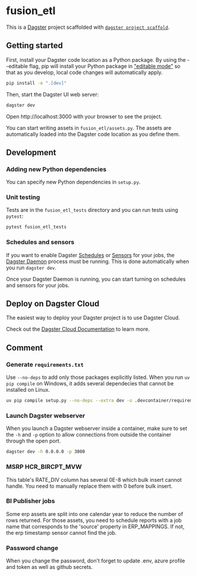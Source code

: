 # fusion_etl

This is a [Dagster](https://dagster.io/) project scaffolded with [`dagster project scaffold`](https://docs.dagster.io/getting-started/create-new-project).

## Getting started

First, install your Dagster code location as a Python package. By using the --editable flag, pip will install your Python package in ["editable mode"](https://pip.pypa.io/en/latest/topics/local-project-installs/#editable-installs) so that as you develop, local code changes will automatically apply.

```bash
pip install -e ".[dev]"
```

Then, start the Dagster UI web server:

```bash
dagster dev
```

Open http://localhost:3000 with your browser to see the project.

You can start writing assets in `fusion_etl/assets.py`. The assets are automatically loaded into the Dagster code location as you define them.

## Development

### Adding new Python dependencies

You can specify new Python dependencies in `setup.py`.

### Unit testing

Tests are in the `fusion_etl_tests` directory and you can run tests using `pytest`:

```bash
pytest fusion_etl_tests
```

### Schedules and sensors

If you want to enable Dagster [Schedules](https://docs.dagster.io/concepts/partitions-schedules-sensors/schedules) or [Sensors](https://docs.dagster.io/concepts/partitions-schedules-sensors/sensors) for your jobs, the [Dagster Daemon](https://docs.dagster.io/deployment/dagster-daemon) process must be running. This is done automatically when you run `dagster dev`.

Once your Dagster Daemon is running, you can start turning on schedules and sensors for your jobs.

## Deploy on Dagster Cloud

The easiest way to deploy your Dagster project is to use Dagster Cloud.

Check out the [Dagster Cloud Documentation](https://docs.dagster.cloud) to learn more.

## Comment

### Generate `requirements.txt`

Use `--no-deps` to add only those packages explicitly listed. When you run `uv pip compile` on Windows, it adds several dependecies that cannot be installed on Linux.

```bash
uv pip compile setup.py --no-deps --extra dev -o .devcontainer/requirements.txt
```

### Launch Dagster webserver

When you launch a Dagster webserver inside a container, make sure to set the `-h` and `-p` option to allow connections from outside the container through the open port.

```bash
dagster dev -h 0.0.0.0 -p 3000
```

### MSRP HCR_BIRCPT_MVW

This table's RATE_DIV column has several 0E-8 which bulk insert cannot handle. You need to manually replace them with 0 before bulk insert.

### BI Publisher jobs

Some erp assets are split into one calendar year to reduce the number of rows returned. For those assets, you need to schedule reports with a job name that corresponds to the 'source' property in ERP_MAPPINGS. If not, the erp timestamp sensor cannot find the job.

### Password change

When you change the password, don't forget to update .env, azure profile and token as well as github secrets.
